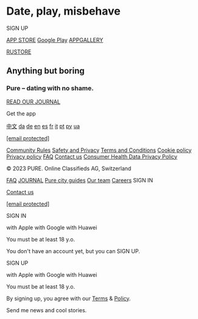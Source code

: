 [](https://pure.dating/app/en/onboarding)

[](https://puredating.app.link/e/VkrgdZaotnb)[](https://puredating.app.link/e/VkrgdZaotnb)[](https://puredating.app.link/e/VkrgdZaotnb)[](https://puredating.app.link/e/VkrgdZaotnb)

Date, play, misbehave
=====================

SIGN UP

[APP STORE](https://puredating.app.link/e/VkrgdZaotnb) [Google Play](https://puredating.app.link/e/VkrgdZaotnb) [APPGALLERY](https://puredating.app.link/e/VkrgdZaotnb)

[RUSTORE](https://puredating.app.link/e/VkrgdZaotnb)

Anything but boring
-------------------

### Pure – dating with no shame.

[READ OUR JOURNAL](https://pure.dating/content/en/journal)

Get the app

[](https://puredating.app.link/e/VkrgdZaotnb)[](https://puredating.app.link/e/VkrgdZaotnb)[](https://puredating.app.link/e/VkrgdZaotnb)[](https://puredating.app.link/e/VkrgdZaotnb)

[中文](https://pure.dating/ch/) [da](https://pure.dating/da/) [de](https://pure.dating/de/) [en](https://pure.dating/en/) [es](https://pure.dating/es/) [fr](https://pure.dating/fr/) [it](https://pure.dating/it/) [pt](https://pure.dating/pt/) [ру](https://pure.dating/ru/) [ua](https://pure.dating/ua/)

[](https://www.instagram.com/thepureapp/)[](https://www.tiktok.com/@puredatingapp)[](https://twitter.com/thepureapp)[\[email protected\]](https://pure.dating/cdn-cgi/l/email-protection)

[Community Rules](https://pure.dating/content/en/guidelines) [Safety and Privacy](https://pure.dating/content/en/security) [Terms and Conditions](https://pure.dating/content/en/terms) [Cookie policy](https://pure.dating/content/en/legal/cookies) [Privacy policy](https://pure.dating/content/en/privacy) [FAQ](https://pure.dating/content/en/faq) [Contact us](https://pure.dating/content/en/contact-us) [Consumer Health Data Privacy Policy](https://pure.dating/content/en/legal/consumer-health-data-privacy-policy)

© 2023 PURE. Online Classifieds AG, Switzerland

[FAQ](https://pure.dating/content/en/faq) [JOURNAL](https://pure.dating/content/en/journal) [Pure city guides](https://cityguides.pure.app/en) [Our team](https://pure.dating/content/en/about-us) [Careers](https://pure.dating/content/en/careers) SIGN IN

[Contact us](https://pure.dating/content/en/contact-us)

[](https://www.instagram.com/thepureapp/)[](https://www.tiktok.com/@puredatingapp)[](https://twitter.com/thepureapp)[\[email protected\]](https://pure.dating/cdn-cgi/l/email-protection)

SIGN IN

with Apple with Google with Huawei

You must be at least 18 y.o.

You don't have an account yet, but you can SIGN UP.

SIGN UP

with Apple with Google with Huawei

You must be at least 18 y.o.

By signing up, you agree with our [Terms](https://pure.app/content/en/terms) & [Policy](https://pure.app/content/en/privacy).

Send me news and cool stories.